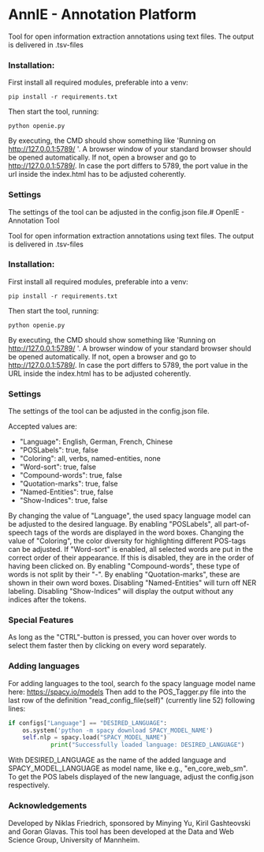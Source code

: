 # AnnIE - Annotation Platform

Tool for open information extraction annotations using text files.
The output is delivered in .tsv-files

### Installation:
First install all required modules, preferable into a venv:
```console
pip install -r requirements.txt
```

Then start the tool, running:
```console 
python openie.py
```

By executing, the CMD should show something like 'Running on http://127.0.0.1:5789/ '. 
A browser window of your standard browser should be opened automatically. 
If not, open a browser and go to http://127.0.0.1:5789/.
In case the port differs to 5789, the port value in the url inside the index.html has to be adjusted coherently.

### Settings
The settings of the tool can be adjusted in the config.json file.# OpenIE - Annotation Tool

Tool for open information extraction annotations using text files.
The output is delivered in .tsv-files

### Installation:
First install all required modules, preferable into a venv:
```console
pip install -r requirements.txt
```

Then start the tool, running:
```console 
python openie.py
```

By executing, the CMD should show something like 'Running on http://127.0.0.1:5789/ '. 
A browser window of your standard browser should be opened automatically. 
If not, open a browser and go to http://127.0.0.1:5789/.
In case the port differs to 5789, the port value in the URL inside the index.html has to be adjusted coherently.

### Settings
The settings of the tool can be adjusted in the config.json file.

Accepted values are:
* "Language": English, German, French, Chinese
* "POSLabels": true, false
* "Coloring": all, verbs, named-entities, none
* "Word-sort": true, false
* "Compound-words": true, false
* "Quotation-marks": true, false
* "Named-Entities": true, false
* "Show-Indices": true, false

By changing the value of "Language", the used spacy language model can be adjusted to the desired language.
By enabling "POSLabels", all part-of-speech tags of the words are displayed in the word boxes.
Changing the value of "Coloring", the color diversity for highlighting different POS-tags can be adjusted.
If "Word-sort" is enabled, all selected words are put in the correct order of their appearance. 
If this is disabled, they are in the order of having been clicked on.
By enabling "Compound-words", these type of words is not split by their "-".
By enabling "Quotation-marks", these are shown in their own word boxes.
Disabling "Named-Entities" will turn off NER labeling.
Disabling "Show-Indices" will display the output without any indices after the tokens.

### Special Features
As long as the "CTRL"-button is pressed, you can hover over words to select them faster 
then by clicking on every word separately.

### Adding languages
For adding languages to the tool, search fo the spacy language model name here: https://spacy.io/models
Then add to the POS_Tagger.py file into the last row of the definition "read_config_file(self)" (currently line 52)
following lines:
```python
if configs["Language"] == "DESIRED_LANGUAGE":
    os.system('python -m spacy download SPACY_MODEL_NAME')
    self.nlp = spacy.load("SPACY_MODEL_NAME")
            print("Successfully loaded language: DESIRED_LANGUAGE")
```
With DESIRED_LANGUAGE as the name of the added language and SPACY_MODEL_LANGUAGE as model name, like e.g., "en_core_web_sm".
To get the POS labels displayed of the new language, adjust the config.json respectively.

### Acknowledgements
Developed by Niklas Friedrich, sponsored by Minying Yu, Kiril Gashteovski and Goran Glavas.
This tool has been developed at the Data and Web Science Group, University of Mannheim.
